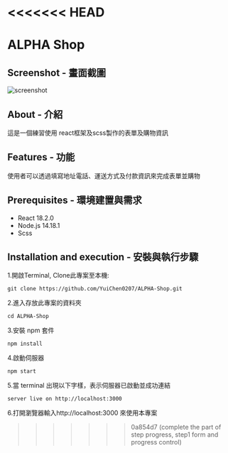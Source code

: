<<<<<<< HEAD
=======
#  ALPHA Shop


## Screenshot - 畫面截圖
![screenshot](image.png)


## About - 介紹
這是一個練習使用 react框架及scss製作的表單及購物資訊

## Features - 功能

使用者可以透過填寫地址電話、運送方式及付款資訊來完成表單並購物

## Prerequisites - 環境建置與需求

* React 18.2.0
* Node.js 14.18.1
* Scss


## Installation and execution - 安裝與執行步驟

1.開啟Terminal, Clone此專案至本機:
```
git clone https://github.com/YuiChen0207/ALPHA-Shop.git
```

2.進入存放此專案的資料夾
```
cd ALPHA-Shop
```

3.安裝 npm 套件
```
npm install
```

4.啟動伺服器 
```
npm start
```

5.當 terminal 出現以下字樣，表示伺服器已啟動並成功連結
```
server live on http://localhost:3000
```

6.打開瀏覽器輸入http://localhost:3000 來使用本專案
>>>>>>> 0a854d7 (complete the part of step progress, step1 form and progress control)
